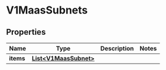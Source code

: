 # V1MaasSubnets

## Properties
Name | Type | Description | Notes
------------ | ------------- | ------------- | -------------
**items** | [**List&lt;V1MaasSubnet&gt;**](V1MaasSubnet.md) |  | 
